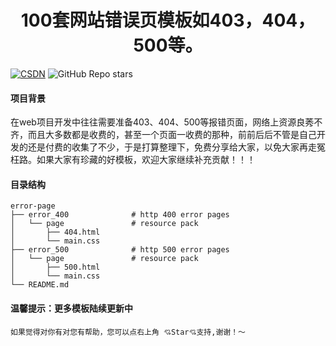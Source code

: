 <p align="center"><h1 align="center">100套网站错误页模板如403，404，500等。</h1></p>


<a href="https://blog.csdn.net/file_data/article/details/99640009?spm=1001.2014.3001.5502"><img src="https://img.shields.io/badge/CSDN-DreamCorders-orange" alt="CSDN"></a>
<img alt="GitHub Repo stars" src="https://img.shields.io/github/stars/cloudResource/error-page">



#### 项目背景


在web项目开发中往往需要准备403、404、500等报错页面，网络上资源良莠不齐，而且大多数都是收费的，甚至一个页面一收费的那种，前前后后不管是自己开发的还是付费的收集了不少，于是打算整理下，免费分享给大家，以免大家再走冤枉路。如果大家有珍藏的好模板，欢迎大家继续补充贡献！！！


#### 目录结构

```
error-page  
├── error_400              # http 400 error pages
│   └── page               # resource pack
│       ├── 404.html       
│       └── main.css       
├── error_500              # http 500 error pages
│   └── page               # resource pack
│       ├── 500.html         
│       └── main.css       
└── README.md  
```
#### 温馨提示：更多模板陆续更新中

```
如果觉得对你有对您有帮助，您可以点右上角 💘Star💘支持,谢谢！～
```